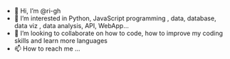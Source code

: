 - 👋 Hi, I’m @ri-gh
- 👀 I’m interested in Python, JavaScript programming , data, database, data viz , data analysis, API, WebApp...
- 💞️ I’m looking to collaborate on how to code, how to improve my coding skills and learn more languages
- 📫 How to reach me ... 

<!---
ri-gh/ri-gh is a ✨ special ✨ repository because its `README.md` (this file) appears on your GitHub profile.
You can click the Preview link to take a look at your changes.
--->
